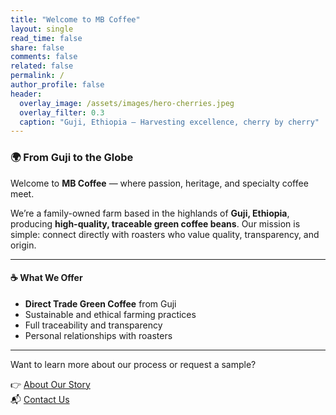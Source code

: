 ```yaml
---
title: "Welcome to MB Coffee"
layout: single
read_time: false
share: false
comments: false
related: false
permalink: /
author_profile: false
header:
  overlay_image: /assets/images/hero-cherries.jpeg
  overlay_filter: 0.3
  caption: "Guji, Ethiopia – Harvesting excellence, cherry by cherry"
---
```


### 🌍 From Guji to the Globe

Welcome to **MB Coffee** — where passion, heritage, and specialty coffee meet.

We’re a family-owned farm based in the highlands of **Guji, Ethiopia**, producing **high-quality, traceable green coffee beans**. Our mission is simple: connect directly with roasters who value quality, transparency, and origin.

---

#### ☕ What We Offer

- **Direct Trade Green Coffee** from Guji
- Sustainable and ethical farming practices
- Full traceability and transparency
- Personal relationships with roasters

---

Want to learn more about our process or request a sample?

👉 [About Our Story](/about/)  
📬 [Contact Us](/contact/)

